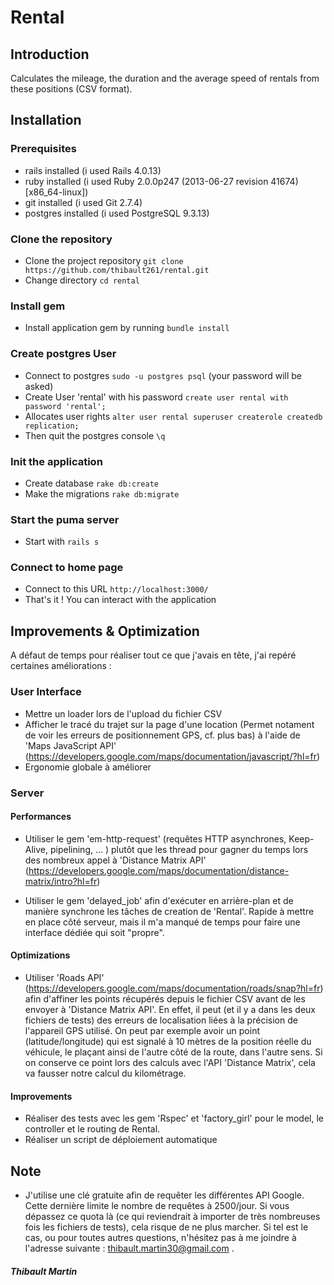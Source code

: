 # Rental

## Introduction
Calculates the mileage, the duration and the average speed of rentals from these positions (CSV format).

## Installation
### Prerequisites
- rails installed (i used Rails 4.0.13)
- ruby installed (i used Ruby 2.0.0p247 (2013-06-27 revision 41674) [x86_64-linux])
- git installed (i used Git 2.7.4)
- postgres installed (i used PostgreSQL 9.3.13)

### Clone the repository
- Clone the project repository `git clone https://github.com/thibault261/rental.git`
- Change directory `cd rental`

### Install gem
- Install application gem by running `bundle install`

### Create postgres User
- Connect to postgres `sudo -u postgres psql` (your password will be asked)
- Create User 'rental' with his password `create user rental with password 'rental';`
- Allocates user rights `alter user rental superuser createrole createdb replication;`
- Then quit the postgres console `\q` 

### Init the application
- Create database `rake db:create`
- Make the migrations `rake db:migrate`

### Start the puma server
- Start with `rails s`

### Connect to home page
- Connect to this URL `http://localhost:3000/`
- That's it ! You can interact with the application

## Improvements & Optimization
A défaut de temps pour réaliser tout ce que j'avais en tête, j'ai repéré certaines améliorations :

### User Interface
- Mettre un loader lors de l'upload du fichier CSV
- Afficher le tracé du trajet sur la page d'une location (Permet notament de voir les erreurs de positionnement GPS, cf. plus bas) à l'aide de 'Maps JavaScript API' (https://developers.google.com/maps/documentation/javascript/?hl=fr)
- Ergonomie globale à améliorer

### Server

#### Performances
- Utiliser le gem 'em-http-request' (requêtes HTTP asynchrones, Keep-Alive, pipelining, ... ) plutôt que les thread pour gagner du temps lors des nombreux appel à 'Distance Matrix API' (https://developers.google.com/maps/documentation/distance-matrix/intro?hl=fr)

- Utiliser le gem 'delayed_job' afin d'exécuter en arrière-plan et de manière synchrone les tâches de creation de 'Rental'. Rapide à mettre en place côté serveur, mais il m'a manqué de temps pour faire une interface dédiée qui soit "propre".

#### Optimizations
- Utiliser 'Roads API' (https://developers.google.com/maps/documentation/roads/snap?hl=fr) afin d'affiner les points récupérés depuis le fichier CSV avant de les envoyer à 'Distance Matrix API'. En effet, il peut (et il y a dans les deux fichiers de tests) des erreurs de localisation liées à la précision de l'appareil GPS utilisé. On peut par exemple avoir un point (latitude/longitude) qui est signalé à 10 mètres de la position réelle du véhicule, le plaçant ainsi de l'autre côté de la route, dans l'autre sens. Si on conserve ce point lors des calculs avec l'API 'Distance Matrix', cela va fausser notre calcul du kilométrage.


#### Improvements
- Réaliser des tests avec les gem 'Rspec' et 'factory_girl' pour le model, le controller et le routing de Rental.
- Réaliser un script de déploiement automatique

## Note 
- J'utilise une clé gratuite afin de requêter les différentes API Google. Cette dernière limite le nombre de requêtes à 2500/jour. Si vous dépassez ce quota là (ce qui reviendrait à importer de très nombreuses fois les fichiers de tests), cela risque de ne plus marcher. Si tel est le cas, ou pour toutes autres questions, n'hésitez pas à me joindre à l'adresse suivante : thibault.martin30@gmail.com .

##### Thibault Martin
